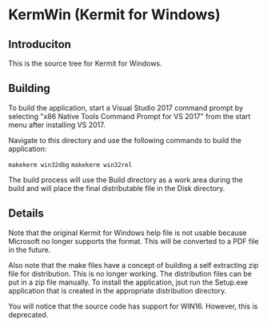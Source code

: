 # KermWin (Kermit for Windows)

## Introduciton

This is the source tree for Kermit for Windows.

## Building

To build the application, start a Visual Studio 2017
command prompt by selecting "x86 Native Tools Command Prompt for VS 2017"
from the start menu after installing VS 2017.

Navigate to this directory and use the following
commands to build the application:

`makekerm win32dbg`
`makekerm win32rel`

The build process will use the Build directory as a work
area during the build and will place the final distributable
file in the Disk directory.

## Details

Note that the original Kermit for Windows help file is
not usable because Microsoft no longer supports the format.
This will be converted to a PDF file in the future.

Also note that the make files have a concept of building
a self extracting zip file for distribution.  This is
no longer working.  The distribution files can be put in a
zip file manually.  To install the application, jsut
run the Setup.exe application that is created in the
appropriate distribution directory.

You will notice that the source code has support for WIN16.
However, this is deprecated.
